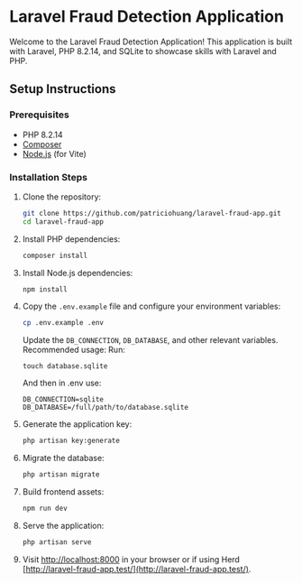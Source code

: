 # Laravel Fraud Detection Application

Welcome to the Laravel Fraud Detection Application! This application is built with Laravel, PHP 8.2.14, and SQLite to showcase skills with Laravel and PHP.

## Setup Instructions

### Prerequisites

- PHP 8.2.14
- [Composer](https://getcomposer.org/)
- [Node.js](https://nodejs.org/) (for Vite)

### Installation Steps

1. Clone the repository:

    ```bash
    git clone https://github.com/patriciohuang/laravel-fraud-app.git
    cd laravel-fraud-app
    ```

2. Install PHP dependencies:

    ```bash
    composer install
    ```

3. Install Node.js dependencies:

    ```bash
    npm install
    ```

4. Copy the `.env.example` file and configure your environment variables:

    ```bash
    cp .env.example .env
    ```

    Update the `DB_CONNECTION`, `DB_DATABASE`, and other relevant variables.
    Recommended usage:
    Run:
    ```
    touch database.sqlite
    ```
    And then in .env use:
    ```
    DB_CONNECTION=sqlite
    DB_DATABASE=/full/path/to/database.sqlite
    ```

5. Generate the application key:

    ```bash
    php artisan key:generate
    ```

6. Migrate the database:

    ```bash
    php artisan migrate
    ```

7. Build frontend assets:

    ```bash
    npm run dev
    ```

8. Serve the application:

    ```bash
    php artisan serve
    ```

10. Visit [http://localhost:8000](http://localhost:8000) in your browser or if using Herd [http://laravel-fraud-app.test/](http://laravel-fraud-app.test/).

